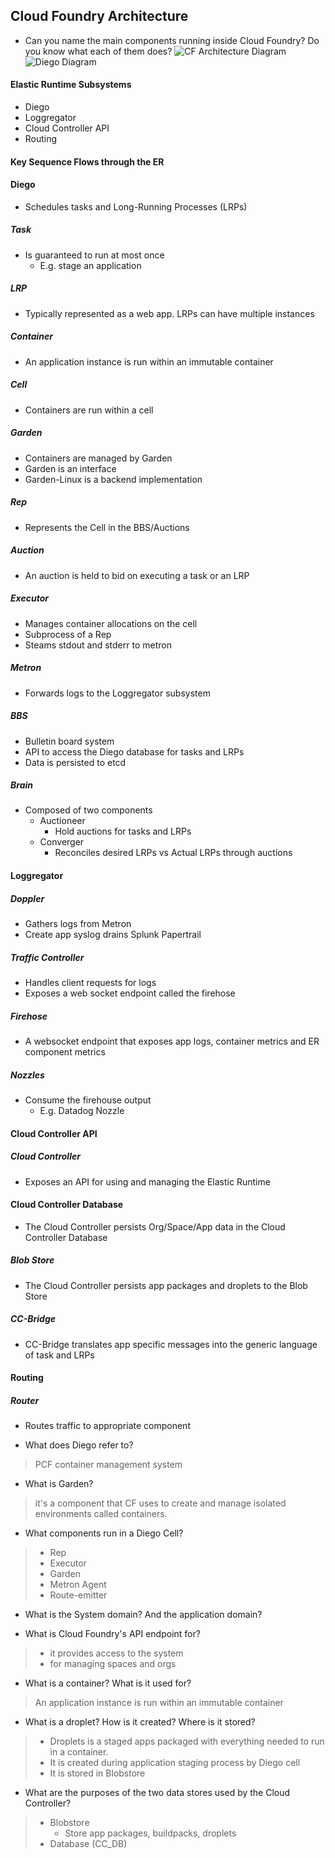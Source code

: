 ## Cloud Foundry Architecture

- Can you name the main components running inside Cloud Foundry? Do you know what each of them does?
![CF Architecture Diagram](https://github.com/djitz/pcf-study-notes/raw/master/images/cf_architecture_block.png)
![Diego Diagram](https://github.com/djitz/pcf-study-notes/blob/master/images/diego-overview.png)

#### Elastic Runtime Subsystems 
- Diego 
- Loggregator 
- Cloud Controller API 
- Routing 
 
#### Key Sequence Flows through the ER 
 
#### Diego 
- Schedules tasks and Long-Running Processes (LRPs) 

##### Task 
- Is guaranteed to run at most once  
  - E.g. stage an application 

##### LRP 
- Typically represented as a web app. LRPs can have multiple instances 

##### Container 
- An application instance is run within an immutable container 

##### Cell 
- Containers are run within a cell 

##### Garden 
- Containers are managed by Garden 
- Garden is an interface 
- Garden-Linux is a backend implementation 

##### Rep 
- Represents the Cell in the BBS/Auctions 

##### Auction 
- An auction is held to bid on executing a task or an LRP 

##### Executor 
- Manages container allocations on the cell 
- Subprocess of a Rep 
- Steams stdout and stderr to metron 

##### Metron 
- Forwards logs to the Loggregator subsystem 

##### BBS 
- Bulletin board system 
- API to access the Diego database for tasks and LRPs 
- Data is persisted to etcd 

##### Brain 
- Composed of two components 
   - Auctioneer 
       - Hold auctions for tasks and LRPs 
   - Converger 
       - Reconciles desired LRPs vs Actual LRPs through auctions 
 
#### Loggregator 

##### Doppler 
- Gathers logs from Metron 
- Create app syslog drains 
Splunk 
Papertrail 

##### Traffic Controller 
- Handles client requests for logs 
- Exposes a web socket endpoint called the firehose 

##### Firehose 
- A websocket endpoint that exposes app logs, container metrics and ER component metrics 

##### Nozzles 
- Consume the firehouse output 
    - E.g. Datadog Nozzle 
 
 
#### Cloud Controller API 
##### Cloud Controller 
- Exposes an API for using and  managing the Elastic Runtime 
#### Cloud Controller Database 
- The Cloud Controller persists Org/Space/App data in the Cloud Controller Database 
##### Blob Store 
- The Cloud Controller persists app packages and droplets to the Blob Store 
##### CC-Bridge 
- CC-Bridge translates app specific messages into the generic language of task and LRPs 
 
 
#### Routing 
##### Router 
- Routes traffic to appropriate component 
 


- What does Diego refer to?
> PCF container management system

- What is Garden?
> it's a component that CF uses to create and manage isolated environments called containers.

- What components run in a Diego Cell?
> - Rep
> - Executor
> - Garden
> - Metron Agent
> - Route-emitter

- What is the System domain? And the application domain?

- What is Cloud Foundry's API endpoint for?
> - it provides access to the system
> - for managing spaces and orgs

- What is a container? What is it used for?
> An application instance is run within an immutable container

- What is a droplet? How is it created? Where is it stored?
> - Droplets is a staged apps packaged with everything needed to run in a container.
> - It is created during application staging process by Diego cell
> - It is stored in Blobstore

- What are the purposes of the two data stores used by the Cloud Controller?
> - Blobstore
>    - Store app packages, buildpacks, droplets
> - Database (CC_DB)
